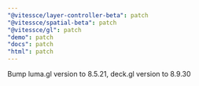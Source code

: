 ```yaml
---
"@vitessce/layer-controller-beta": patch
"@vitessce/spatial-beta": patch
"@vitessce/gl": patch
"demo": patch
"docs": patch
"html": patch
---
```


Bump luma.gl version to 8.5.21, deck.gl version to 8.9.30
